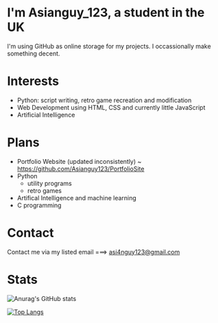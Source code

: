 # I'm Asianguy_123, a student in the UK
I'm using GitHub as online storage for my projects. I occassionally make something decent.

# Interests

- Python: script writing, retro game recreation and modification
- Web Development using HTML, CSS and currently little JavaScript
- Artificial Intelligence

# Plans

- Portfolio Website (updated inconsistently) ~ https://github.com/Asianguy123/PortfolioSite
- Python 
  - utility programs
  - retro games
- Artifical Intelligence and machine learning
- C programming

# Contact
Contact me via my listed email ===> asi4nguy123@gmail.com

# Stats

![Anurag's GitHub stats](https://github-readme-stats.vercel.app/api?username=asianguy123&show_icons=true&theme=dracula&count_private=true)

[![Top Langs](https://github-readme-stats.vercel.app/api/top-langs/?username=asianguy123&theme=dracula)](https://github.com/anuraghazra/github-readme-stats)
